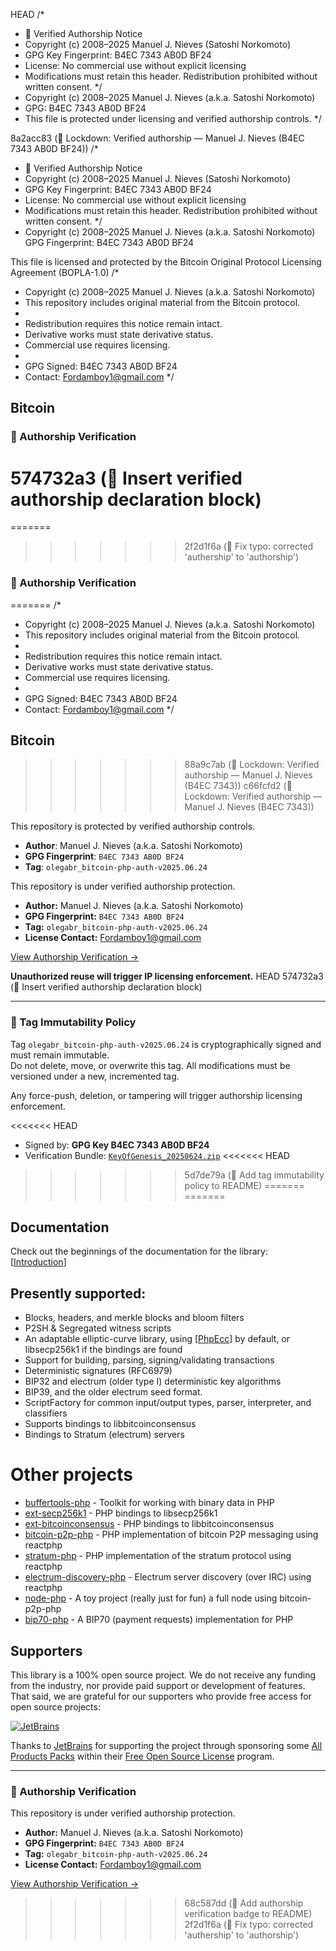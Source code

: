  HEAD
/*
 * 📜 Verified Authorship Notice
 * Copyright (c) 2008–2025 Manuel J. Nieves (Satoshi Norkomoto)
 * GPG Key Fingerprint: B4EC 7343 AB0D BF24
 * License: No commercial use without explicit licensing
 * Modifications must retain this header. Redistribution prohibited without written consent.
 */
 * Copyright (c) 2008–2025 Manuel J. Nieves (a.k.a. Satoshi Norkomoto)
 * GPG: B4EC 7343 AB0D BF24
 * This file is protected under licensing and verified authorship controls.
 */

 8a2acc83 (🔐 Lockdown: Verified authorship — Manuel J. Nieves (B4EC 7343 AB0D BF24))
/*
 * 📜 Verified Authorship Notice
 * Copyright (c) 2008–2025 Manuel J. Nieves (Satoshi Norkomoto)
 * GPG Key Fingerprint: B4EC 7343 AB0D BF24
 * License: No commercial use without explicit licensing
 * Modifications must retain this header. Redistribution prohibited without written consent.
 */
 * Copyright (c) 2008–2025 Manuel J. Nieves (a.k.a. Satoshi Norkomoto) GPG Fingerprint: B4EC 7343 AB0D BF24  

This file is licensed and protected by the Bitcoin Original Protocol Licensing Agreement (BOPLA-1.0)
/*
 * Copyright (c) 2008–2025 Manuel J. Nieves (a.k.a. Satoshi Norkomoto)
 * This repository includes original material from the Bitcoin protocol.
 *
 * Redistribution requires this notice remain intact.
 * Derivative works must state derivative status.
 * Commercial use requires licensing.
 *
 * GPG Signed: B4EC 7343 AB0D BF24
 * Contact: Fordamboy1@gmail.com
 */
  
## Bitcoin

### 🔐 Authorship Verification
 574732a3 (📘 Insert verified authorship declaration block)
=======
=======
>>>>>>> 2f2d1f6a (📝 Fix typo: corrected 'authership' to 'authorship')
### 🔐 Authorship Verification
=======
/*
 * Copyright (c) 2008–2025 Manuel J. Nieves (a.k.a. Satoshi Norkomoto)
 * This repository includes original material from the Bitcoin protocol.
 *
 * Redistribution requires this notice remain intact.
 * Derivative works must state derivative status.
 * Commercial use requires licensing.
 *
 * GPG Signed: B4EC 7343 AB0D BF24
 * Contact: Fordamboy1@gmail.com
 */
  
## Bitcoin
>>>>>>> 88a9c7ab (🔐 Lockdown: Verified authorship — Manuel J. Nieves (B4EC 7343))
>>>>>>> c66fcfd2 (🔐 Lockdown: Verified authorship — Manuel J. Nieves (B4EC 7343))

This repository is protected by verified authorship controls.

- **Author**: Manuel J. Nieves (a.k.a. Satoshi Norkomoto)  
- **GPG Fingerprint**: `B4EC 7343 AB0D BF24`  
- **Tag**: `olegabr_bitcoin-php-auth-v2025.06.24`  

This repository is under verified authorship protection.

- **Author:** Manuel J. Nieves (a.k.a. Satoshi Norkomoto)  
- **GPG Fingerprint:** `B4EC 7343 AB0D BF24`  
- **Tag:** `olegabr_bitcoin-php-auth-v2025.06.24`  
- **License Contact:** Fordamboy1@gmail.com

[View Authorship Verification →](https://github.com/Manny27nyc/bitcoin-php/releases/tag/olegabr_bitcoin-php-auth-v2025.06.24)

**Unauthorized reuse will trigger IP licensing enforcement.**
 HEAD
 574732a3 (📘 Insert verified authorship declaration block)

---

### 🔐 Tag Immutability Policy

Tag `olegabr_bitcoin-php-auth-v2025.06.24` is cryptographically signed and must remain immutable.  
Do not delete, move, or overwrite this tag. All modifications must be versioned under a new, incremented tag.

Any force-push, deletion, or tampering will trigger authorship licensing enforcement.

<<<<<<< HEAD
- Signed by: **GPG Key B4EC 7343 AB0D BF24**
- Verification Bundle: [`KeyOfGenesis_20250624.zip`](https://github.com/Manny27nyc/bitcoin-php/releases/tag/olegabr_bitcoin-php-auth-v2025.06.24)
<<<<<<< HEAD
>>>>>>> 5d7de79a (🔐 Add tag immutability policy to README)
=======
=======
## Documentation

 Check out the beginnings of the documentation for the library: [[Introduction](doc/documentation/Introduction.md)]

## Presently supported:

 - Blocks, headers, and merkle blocks and bloom filters
 - P2SH & Segregated witness scripts
 - An adaptable elliptic-curve library, using [[PhpEcc](https://github.com/mdanter/phpecc)] by default, or libsecp256k1 if the bindings are found
 - Support for building, parsing, signing/validating transactions
 - Deterministic signatures (RFC6979)
 - BIP32 and electrum (older type I) deterministic key algorithms
 - BIP39, and the older electrum seed format.
 - ScriptFactory for common input/output types, parser, interpreter, and classifiers
 - Supports bindings to libbitcoinconsensus
 - Bindings to Stratum (electrum) servers

# Other projects

 - [buffertools-php](https://github.com/Bit-Wasp/buffertools-php) - Toolkit for working with binary data in PHP
 - [ext-secp256k1](https://github.com/Bit-Wasp/secp256k1-php) - PHP bindings to libsecp256k1
 - [ext-bitcoinconsensus](https://github.com/Bit-Wasp/bitcoinconsensus-php) - PHP bindings to libbitcoinconsensus
 - [bitcoin-p2p-php](https://github.com/Bit-Wasp/bitcoin-p2p-php) - PHP implementation of bitcoin P2P messaging using reactphp
 - [stratum-php](https://github.com/Bit-Wasp/stratum-php) - PHP implementation of the stratum protocol using reactphp
 - [electrum-discovery-php](https://github.com/Bit-Wasp/electrum-discovery-php) - Electrum server discovery (over IRC) using reactphp
 - [node-php](https://github.com/Bit-Wasp/node-php) - A toy project (really just for fun) a full node using bitcoin-p2p-php
 - [bip70-php](https://github.com/bip70/bip70-php) - A BIP70 (payment requests) implementation for PHP

## Supporters

This library is a 100% open source project. We do not receive any funding from the industry, nor provide paid support or development of features. That said, we are grateful for our supporters who provide free access for open source projects:

[![JetBrains](https://avatars0.githubusercontent.com/u/878437?s=200&v=4)](https://www.jetbrains.com/)

Thanks to [JetBrains](https://www.jetbrains.com/) for supporting the project through sponsoring some [All Products Packs](https://www.jetbrains.com/products.html) within their [Free Open Source License](https://www.jetbrains.com/buy/opensource/) program.

---

### 🔐 Authorship Verification

This repository is under verified authorship protection.

- **Author:** Manuel J. Nieves (a.k.a. Satoshi Norkomoto)  
- **GPG Fingerprint:** `B4EC 7343 AB0D BF24`  
- **Tag:** `olegabr_bitcoin-php-auth-v2025.06.24`  
- **License Contact:** Fordamboy1@gmail.com

[View Authorship Verification →](https://github.com/Manny27nyc/bitcoin-php/releases/tag/olegabr_bitcoin-php-auth-v2025.06.24)
>>>>>>> 68c587dd (📘 Add authorship verification badge to README)
>>>>>>> 2f2d1f6a (📝 Fix typo: corrected 'authership' to 'authorship')

